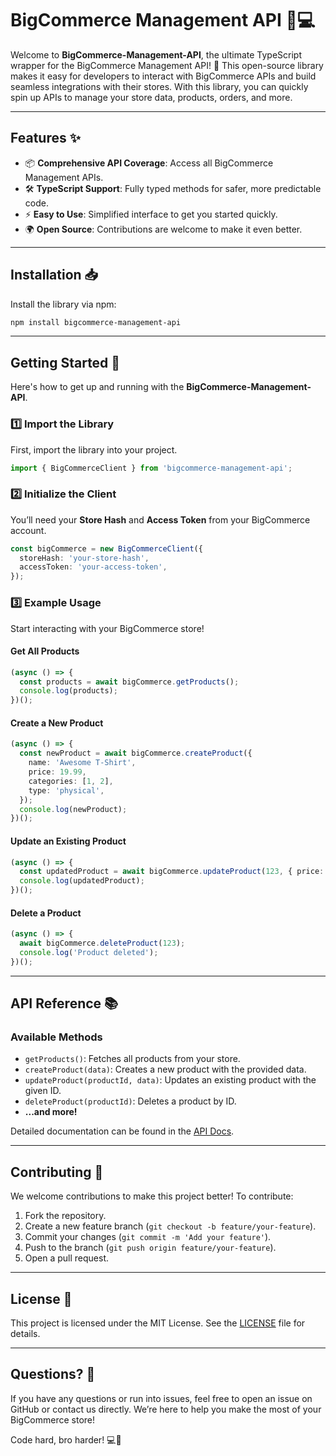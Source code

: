 # BigCommerce Management API 🛒💻

Welcome to **BigCommerce-Management-API**, the ultimate TypeScript wrapper for the BigCommerce Management API! 🚀 This open-source library makes it easy for developers to interact with BigCommerce APIs and build seamless integrations with their stores. With this library, you can quickly spin up APIs to manage your store data, products, orders, and more.

---

## Features ✨
- 📦 **Comprehensive API Coverage**: Access all BigCommerce Management APIs.
- 🛠️ **TypeScript Support**: Fully typed methods for safer, more predictable code.
- ⚡ **Easy to Use**: Simplified interface to get you started quickly.
- 🌍 **Open Source**: Contributions are welcome to make it even better.

---

## Installation 📥

Install the library via npm:

```bash
npm install bigcommerce-management-api
```

---

## Getting Started 🚀

Here's how to get up and running with the **BigCommerce-Management-API**.

### 1️⃣ Import the Library
First, import the library into your project.

```typescript
import { BigCommerceClient } from 'bigcommerce-management-api';
```

### 2️⃣ Initialize the Client
You’ll need your **Store Hash** and **Access Token** from your BigCommerce account.

```typescript
const bigCommerce = new BigCommerceClient({
  storeHash: 'your-store-hash',
  accessToken: 'your-access-token',
});
```

### 3️⃣ Example Usage
Start interacting with your BigCommerce store!

#### Get All Products
```typescript
(async () => {
  const products = await bigCommerce.getProducts();
  console.log(products);
})();
```

#### Create a New Product
```typescript
(async () => {
  const newProduct = await bigCommerce.createProduct({
    name: 'Awesome T-Shirt',
    price: 19.99,
    categories: [1, 2],
    type: 'physical',
  });
  console.log(newProduct);
})();
```

#### Update an Existing Product
```typescript
(async () => {
  const updatedProduct = await bigCommerce.updateProduct(123, { price: 25.99 });
  console.log(updatedProduct);
})();
```

#### Delete a Product
```typescript
(async () => {
  await bigCommerce.deleteProduct(123);
  console.log('Product deleted');
})();
```

---

## API Reference 📚

### Available Methods

- `getProducts()`: Fetches all products from your store.
- `createProduct(data)`: Creates a new product with the provided data.
- `updateProduct(productId, data)`: Updates an existing product with the given ID.
- `deleteProduct(productId)`: Deletes a product by ID.
- **...and more!**

Detailed documentation can be found in the [API Docs](https://developer.bigcommerce.com/api-reference).

---

## Contributing 🤝

We welcome contributions to make this project better! To contribute:
1. Fork the repository.
2. Create a new feature branch (`git checkout -b feature/your-feature`).
3. Commit your changes (`git commit -m 'Add your feature'`).
4. Push to the branch (`git push origin feature/your-feature`).
5. Open a pull request.

---

## License 📄

This project is licensed under the MIT License. See the [LICENSE](./LICENSE) file for details.

---

## Questions? 🤔

If you have any questions or run into issues, feel free to open an issue on GitHub or contact us directly. We’re here to help you make the most of your BigCommerce store!

Code hard, bro harder! 💻💪
